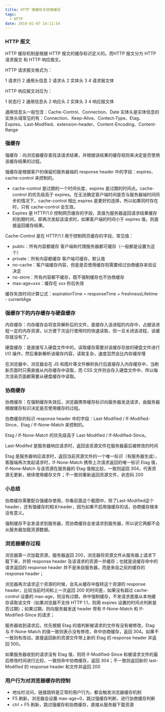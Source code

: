 ```yaml
---
title: HTTP 强缓存与协商缓存
tags:
  - HTTP
date: 2019-01-07 14:11:54
---
```


### HTTP 报文

HTTP 缓存机制是根据 HTTP 报文的缓存标识定义的。而HTTP 报文分为 HTTP 请求报文 和 HTTP 响应报文。

HTTP 请求报文格式为：

1 请求行
2 通用头信息
2 请求头
2 实体头
3 
4 请求报文体

HTTP 响应报文对应为：

1 状态行
2 通用信息头
2 响应头
2 实体头
3
4 响应报文体

通用信息头一般包含：Cache-Control、Connection、Date
实体头是实体信息的实体头域常见的有：Connection、Keep-Alive、Contect-Type、Etag、Expires、Last-Modified、extension-header、Content-Encoding、Content-Range

### 强缓存

强缓存：向浏览器缓存查找该请求结果，并根据该结果的缓存规则来决定是否使用该缓存结果的过程。

强缓存是根据客户的保留的服务器端的 response header 中的字段：expires、cache-control 来控制的。

- cache-control 是过期的一个时间长度，expires 是过期的时间点。cache-control 的优先级高于 expires。在无法确定客户端时间是否与服务器端时间同步的情况下，cache-control 相比 expires 是更好的选择，所以如果同时存在时，只有 cache-control 会生效。
- Expires 是 HTTP/1.0 控制网页缓存的字段，其值为服务器返回请求结果缓存的到期时间，即再次发起该请求时，如果客户端的时间小于 expires 值，则直接返回缓存结果。

Cache-Control 是在 HTTP/1.1 用于控制网页缓存的字段，常见值：

- public：所有内容都缓存 客户端和代理服务器都可缓存（一般都是设置为这个）
- private：所有内容都缓存 客户端可缓存，默认值
- no-cache：客户端缓存内容，但是是否使用缓存则需要经过协商缓存来验证决定
- no-store：所有内容都不缓存，既不强制缓存也不协商缓存
- max-age=xxx：缓存在 xxx 秒后失效

缓存失效时间计算公式：expirationTime = responseTime + freshnessLifetime - currentAge

### 强缓存下的内存缓存与硬盘缓存

内存缓存：内存缓存会将变异解析后的文件，直接存入该进程的内存中，占据该进程一定的内存资源，以方便下次运行使用时的快速读取，但一旦关闭该进程，该缓存就没有了。

硬盘缓存：是直接写入硬盘文件中的，读取缓存需要对该缓存存放的硬盘文件进行 I/O 操作，然后重新解析该缓存内容，读取复杂，速度显然会比内存缓存慢

在浏览器中，浏览器会在 JS 和图片等文件解析执行后直接存入内存缓存中，当刷新页面时只需直接从内存缓存中读取，而 CSS 文件则会存入硬盘文件中，所以每次渲染页面都需要从硬盘缓存中读取。

### 协商缓存

协商缓存：在强制缓存失效后，浏览器携带缓存标识向服务器发送请求，由服务器根据缓存标识决定是否使用缓存的过程。

协商缓存的标识 response header 中的字段：Last-Modified / If-Modified-Since、Etag / If-None-Match 来控制的。

Etag / If-None-Match 的优先级高于 Last-Modified / If-Modified-Since。

Last-Modifed 是服务器响应请求时，返回该资源文件在服务器最后被修改的时间

Etag 是服务器响应请求时，返回当前资源文件的一个唯一标识（有服务器生成），客服端再次发起请求时，If-None-Match 携带上次请求返回的唯一标识 Etag 值，If-None-Match 与该资源在服务器的 Etag 值做比较，一致则返回 304，代表资源无更新，继续使用缓存文件；不一致则重新返回资源文件，状态码 200

### 小总结

协商缓存需要配合强缓存使用，你看前面这个截图中，除了Last-Modified这个header，还有强缓存的相关header，因为如果不启用强缓存的话，协商缓存根本没有意义。

强制缓存不会发请求到服务器，而协商缓存会发请求到服务器，所以说它两都不会从服务器加载资源数据。

### 浏览器缓存过程

浏览器第一次加载资源，服务器返回 200，浏览器将资源文件从服务器上请求下载下来，并把 response header 及该请求的资源一并缓存；也就是说缓存命中的请求返回的 response header 并不是来自服务器，而是来自之前的缓存的 response header；

浏览器再次请求这个资源的时候，会先从缓存中旋转这个资源的 response header，比较当前时间和上一次返回 200 的时间差，如果没有超过 cache-control 设置的 max-age，则没有过期，命中强制缓存，不发请求直接从本地缓存读取该文件（如果浏览器不支持 HTTP 1.1，则用 expires 设置的时间点判断是否过期）；如果过期，则向服务器发送 header 带有 If-None-Match 和 If-Modified-Since 的请求；

服务器收到请求后，优先根据 Etag 的值判断被请求的文件有没有被修改，Etag 与 If-None-Match 的值一致则表示没有修改，命中协商缓存，返回 304。如果不一致则有改动，直接返回新的资源文件带上新的 Etag 的 response header 并返回 500。

如果服务器收到的请求没有 Etag 值，则将 If-Modified-Since 和被请求文件的最后修改时间进行比较，一致则命中协商缓存，返回 304；不一致则返回新的 last-Modified 的 response header 和文件并返回 200

### 用户行为对浏览器缓存的控制

- 地址栏访问，链接跳转是正常的用户行为，都会触发浏览器缓存机制
- F5 刷新，浏览器会设置 max-age=0，跳过强缓存判断，进行协商缓存判断
- ctrl + F5 刷新，跳过强缓存和协商缓存，直接从服务器下载资源